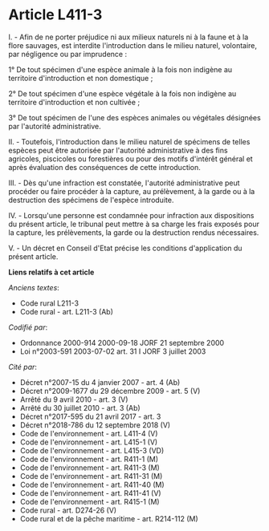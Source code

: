# Article L411-3

I. - Afin de ne porter préjudice ni aux milieux naturels ni à la faune et à la flore sauvages, est interdite l'introduction
dans le milieu naturel, volontaire, par négligence ou par imprudence :

1° De tout spécimen d'une espèce animale à la fois non indigène au territoire d'introduction et non domestique ;

2° De tout spécimen d'une espèce végétale à la fois non indigène au territoire d'introduction et non cultivée ;

3° De tout spécimen de l'une des espèces animales ou végétales désignées par l'autorité administrative.

II. - Toutefois, l'introduction dans le milieu naturel de spécimens de telles espèces peut être autorisée par l'autorité
administrative à des fins agricoles, piscicoles ou forestières ou pour des motifs d'intérêt général et après évaluation des
conséquences de cette introduction.

III. - Dès qu'une infraction est constatée, l'autorité administrative peut procéder ou faire procéder à la capture, au
prélèvement, à la garde ou à la destruction des spécimens de l'espèce introduite.

IV. - Lorsqu'une personne est condamnée pour infraction aux dispositions du présent article, le tribunal peut mettre à sa
charge les frais exposés pour la capture, les prélèvements, la garde ou la destruction rendus nécessaires.

V. - Un décret en Conseil d'Etat précise les conditions d'application du présent article.

**Liens relatifs à cet article**

_Anciens textes_:

  - Code rural L211-3
  - Code rural - art. L211-3 (Ab)

_Codifié par_:

  - Ordonnance 2000-914 2000-09-18 JORF 21 septembre 2000
  - Loi n°2003-591 2003-07-02 art. 31 I JORF 3 juillet 2003

_Cité par_:

  - Décret n°2007-15 du 4 janvier 2007 - art. 4 (Ab)
  - Décret n°2009-1677 du 29 décembre 2009 - art. 5 (V)
  - Arrêté du 9 avril 2010 - art. 3 (V)
  - Arrêté du 30 juillet 2010 - art. 3 (Ab)
  - Décret n°2017-595 du 21 avril 2017 - art. 3
  - Décret n°2018-786 du 12 septembre 2018 (V)
  - Code de l'environnement - art. L411-4 (V)
  - Code de l'environnement - art. L415-1 (V)
  - Code de l'environnement - art. L415-3 (VD)
  - Code de l'environnement - art. R411-1 (M)
  - Code de l'environnement - art. R411-3 (M)
  - Code de l'environnement - art. R411-31 (M)
  - Code de l'environnement - art. R411-40 (M)
  - Code de l'environnement - art. R411-41 (V)
  - Code de l'environnement - art. R415-1 (M)
  - Code rural - art. D274-26 (V)
  - Code rural et de la pêche maritime - art. R214-112 (M)
